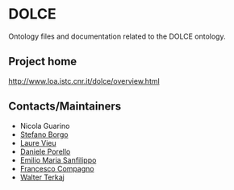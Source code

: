 # DOLCE

Ontology files and documentation related to the DOLCE ontology.

## Project home

http://www.loa.istc.cnr.it/dolce/overview.html

## Contacts/Maintainers

* Nicola Guarino
* [Stefano Borgo](mailto:stefano.borgo@cnr.it)
* [Laure Vieu](mailto:vieu@irit.fr)
* [Daniele Porello](mailto:danieleporello@gmail.com)
* [Emilio Maria Sanfilippo](mailto:emiliomaria.sanfilippo@cnr.it)
* [Francesco Compagno](mailto:francesco.picompagno@gmail.com)
* [Walter Terkaj](mailto:walter.terkaj@cnr.it)

